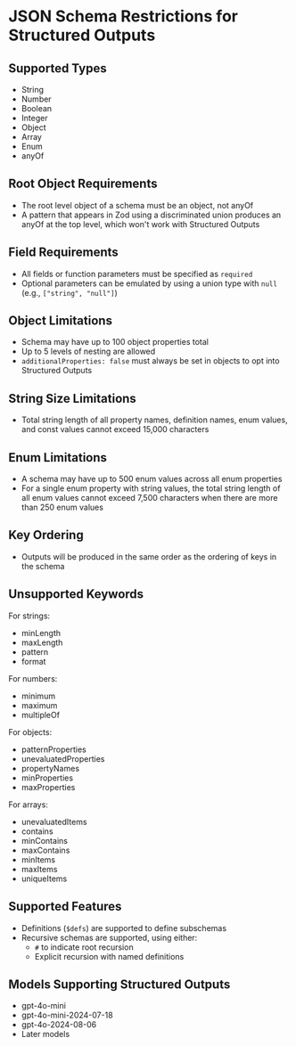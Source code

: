 # JSON Schema Restrictions for Structured Outputs

## Supported Types
- String
- Number
- Boolean
- Integer
- Object
- Array
- Enum
- anyOf

## Root Object Requirements
- The root level object of a schema must be an object, not anyOf
- A pattern that appears in Zod using a discriminated union produces an anyOf at the top level, which won't work with Structured Outputs

## Field Requirements
- All fields or function parameters must be specified as `required`
- Optional parameters can be emulated by using a union type with `null` (e.g., `["string", "null"]`)

## Object Limitations
- Schema may have up to 100 object properties total
- Up to 5 levels of nesting are allowed
- `additionalProperties: false` must always be set in objects to opt into Structured Outputs

## String Size Limitations
- Total string length of all property names, definition names, enum values, and const values cannot exceed 15,000 characters

## Enum Limitations
- A schema may have up to 500 enum values across all enum properties
- For a single enum property with string values, the total string length of all enum values cannot exceed 7,500 characters when there are more than 250 enum values

## Key Ordering
- Outputs will be produced in the same order as the ordering of keys in the schema

## Unsupported Keywords
For strings:
- minLength
- maxLength
- pattern
- format

For numbers:
- minimum
- maximum
- multipleOf

For objects:
- patternProperties
- unevaluatedProperties
- propertyNames
- minProperties
- maxProperties

For arrays:
- unevaluatedItems
- contains
- minContains
- maxContains
- minItems
- maxItems
- uniqueItems

## Supported Features
- Definitions (`$defs`) are supported to define subschemas
- Recursive schemas are supported, using either:
  - `#` to indicate root recursion
  - Explicit recursion with named definitions

## Models Supporting Structured Outputs
- gpt-4o-mini
- gpt-4o-mini-2024-07-18
- gpt-4o-2024-08-06 
- Later models